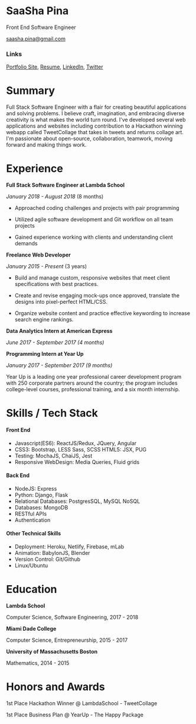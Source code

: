 # **SaaSha Pina**

Front End Software Engineer

saasha.pina@gmail.com

### Links

[Portfolio Site](https://saashapina.com), [Resume](https://docdro.id/ap5TLNQ), [LinkedIn](https://www.linkedin.com/in/saashapina), [Twitter](https://twitter.com/saashapina/)

# Summary

Full Stack Software Engineer with a flair for creating beautiful applications and solving problems. I believe craft, imagination, and embracing diverse creativity is what makes the world turn round. I&#39;ve developed several web applications and websites including contribution to a Hackathon winning webapp called TweetCollage that takes in tweets and returns collage art. I&#39;m passionate about open-source, collaboration, teamwork, moving forward and making things work.

# Experience

**Full Stack Software Engineer at Lambda School**

*January 2018 - August 2018* (8 months)

- Approached coding challenges and projects with pair programming

- Utilized agile software development and Git workflow on all team projects

- Gained experience working with clients and understanding client demands

**Freelance Web Developer**

*January 2015 - Present* (3 years)

- Build and manage custom, responsive websites that meet client specifications with best practices.

- Create and revise engaging mock-ups once approved, translate the designs into pixel-perfect HTML/CSS.

- Organize website content and practice effective keywording to increase search engine rankings.

**Data Analytics Intern at American Express**

*June 2017 - September 2017 (4 months)*

**Programming Intern at Year Up**

*January 2017 - September 2017 (9 months)*

Year Up is a leading one year professional career development program with 250 corporate partners around the country; the program includes college-level courses, professional training, and a six month internship.

# Skills / Tech Stack

#### Front End

* Javascript(ES6): ReactJS/Redux, JQuery, Angular 
* CSS3: Bootstrap, LESS Sass, SCSS HTML5: JSX, PUG  
* Testing: MochaJS, ChaiJS, Jest 
* Responsive WebDesign: Media Queries, Fluid grids

#### Back End

* NodeJS: Express 
* Python: Django, Flask 
* Relational Databases: PostgresSQL, MySQL NoSQL 
* Databases: MongoDB 
* RESTful APIs 
* Authentication

#### Other Technical Skills

* Deployment: Heroku, Netlify, Firebase, mLab 
* Animation: BabylonJS, Blender 
* Version Control: Git/Github 
* Linux/Ubuntu

# Education

**Lambda School**

Computer Science, Software Engineering, 2017 - 2018

**Miami Dade College**

Computer Science, Entrepreneurship, 2015 - 2017

**University of Massachusetts Boston**

Mathematics, 2014 - 2015



# Honors and Awards

1st Place Hackathon Winner @ LambdaSchool - TweetCollage

1st Place Business Plan @ YearUp - The Happy Package

